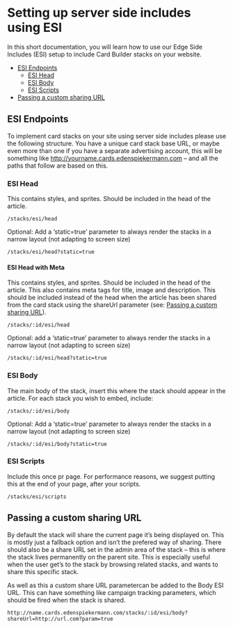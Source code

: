 # Setting up server side includes using ESI

In this short documentation, you will learn how to use our Edge Side Includes (ESI) setup to include Card Builder stacks on your website.

* [ESI Endpoints](#esi-endpoints)
  * [ESI Head](#esi-head)
  * [ESI Body](#esi-body)
  * [ESI Scripts](#esi-scripts)
* [Passing a custom sharing URL](#passing-a-custom-sharing-url)

## ESI Endpoints

To implement card stacks on your site using server side includes please use the following structure. You have a unique card stack base URL, or maybe even more than one if you have a separate advertising account, this will be something like http://yourname.cards.edenspiekermann.com – and all the paths that follow are based on this.

### ESI Head

This contains styles, and sprites. Should be included in the head of the article.

```
/stacks/esi/head
```

Optional: Add a ‘static=true’ parameter to always render the stacks in a narrow layout (not adapting to screen size)

```
/stacks/esi/head?static=true
```

#### ESI Head with Meta

This contains styles, and sprites. Should be included in the head of the article. This also contains meta tags for title, image and description. This should be included instead of the head when the article has been shared from the card stack using the shareUrl parameter (see: [Passing a custom sharing URL](#passing-a-custom-sharing-url)).

```
/stacks/:id/esi/head
```

Optional: add a ‘static=true’ parameter to always render the stacks in a narrow layout (not adapting to screen size)

```
/stacks/:id/esi/head?static=true
```

### ESI Body

The main body of the stack, insert this where the stack should appear in the article. For each stack you wish to embed, include:

```
/stacks/:id/esi/body
```

Optional: Add a ‘static=true’ parameter to always render the stacks in a narrow layout (not adapting to screen size)

```
/stacks/:id/esi/body?static=true
```

### ESI Scripts

Include this once pr page. For performance reasons, we suggest putting this at the end of your page, after your scripts.

```
/stacks/esi/scripts
```

## Passing a custom sharing URL

By default the stack will share the current page it’s being displayed on. This is mostly just a fallback option and isn’t the prefered way of sharing. There should also be a share URL set in the admin area of the stack – this is where the stack lives permanently on the parent site. This is especially useful when the user get’s to the stack by browsing related stacks, and wants to share this specific stack.

As well as this a custom share URL parametercan be added to the Body ESI URL. This can have something like campaign tracking parameters, which should be fired when the stack is shared.

```
http://name.cards.edenspiekermann.com/stacks/:id/esi/body?shareUrl=http://url.com?param=true
```
